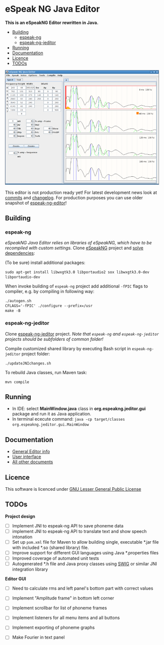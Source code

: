 # eSpeak NG Java Editor
__This is an eSpeakNG Editor rewritten in Java.__

* [Building](#building)
  * [espeak-ng](#espeak-ng)
  * [espeak-ng-jeditor](#espeak-ng-jeditor)
* [Running](#running)
* [Documentation](#documentation)
* [Licence](#licence)
* [TODOs](#todos)

![Screenshot](/docs/images/screenshot.png)

This editor is not production ready yet!
For latest development news look at [commits](https://github.com/valdisvi/espeak-ng-jeditor/commits/master) and [changelog](CHANGELOG.md). 
For production purposes you can use older snapshot of [espeak-ng-editor](https://github.com/valdisvi/espeak-ng-espeakedit)!

## Building

### espeak-ng
_eSpeakNG Java Editor relies on libraries of eSpeakNG, which have to be recompiled with custom settings._
Clone [eSpeakNG](https://github.com/espeak-ng/espeak-ng/) project and [solve dependencies](https://github.com/espeak-ng/espeak-ng/#dependencies):

(To be sure) install additional packages:

```
sudo apt-get install libwxgtk3.0 libportaudio2 sox libwxgtk3.0-dev libportaudio-dev
```

When invoke building of `espeak-ng` project add additional `-fPIC` flags to compiler, e.g. by compiling in following way:


```
./autogen.sh
CFLAGS='-fPIC' ./configure --prefix=/usr
make -B
```

### espeak-ng-jeditor
Clone [espeak-ng-jeditor](https://github.com/valdisvi/espeak-ng-jeditor) project.
_Note that `espeak-ng` and `espeak-ng-jeditor` projects should be subfolders of common folder!_

Compile customized shared library by executing Bash script in `espeak-ng-jeditor` project folder:

```
./updateJNIchanges.sh
```
To rebuild Java classes, run Maven task:

```
mvn compile
```

## Running
* In IDE: select **MainWindow.java** class in **org.espeakng.jeditor.gui** package and run it as Java application.
* In terminal ececute command: `java -cp target/classes org.espeakng.jeditor.gui.MainWindow`

## Documentation

* [General Editor info](docs/editor.md)
* [User interface](docs/editor_if.md)
* [All other documents](docs/)

## Licence

This software is licenced under [GNU Lesser General Public License](https://spdx.org/licenses/LGPL-3.0.html)

## TODOs
**Project design**
- [ ] Implement JNI to espeak-ng API to save phoneme data
- [ ] implement JNI to espeak-ng API to translate text and show speech intonation
- [ ] Set up `pom.xml` file for Maven to allow building single, executable *.jar file with included *.so (shared library) file.
- [ ] Improve support for different GUI languages using Java *.properties files
- [ ] Improved coverage of automated unit tests
- [ ] Autogenerated *.h file and Java proxy classes using [SWIG](http://www.swig.org/) or similar JNI integration library

**Editor GUI**

- [ ] Need to calculate rms and left panel's bottom part with correct values
- [ ] Implement "Amplitude frame" in bottom left corner
- [ ] Implement scrollbar for list of phoneme frames
- [ ] Implement listeners for all menu items and all buttons
- [ ] Implement exporting of phoneme graphs
- [ ] Make Fourier in text panel


